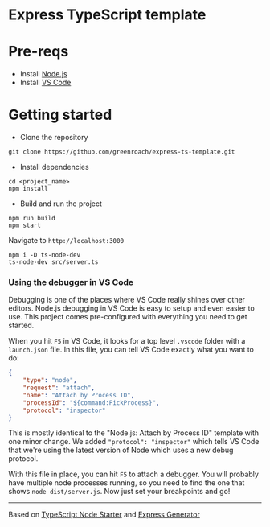 # Express TypeScript template

# Pre-reqs

-   Install [Node.js](https://nodejs.org/en/)
-   Install [VS Code](https://code.visualstudio.com/)

# Getting started

-   Clone the repository

```
git clone https://github.com/greenroach/express-ts-template.git
```

-   Install dependencies

```
cd <project_name>
npm install
```

-   Build and run the project

```
npm run build
npm start
```

Navigate to `http://localhost:3000`

```
npm i -D ts-node-dev
ts-node-dev src/server.ts
```

### Using the debugger in VS Code

Debugging is one of the places where VS Code really shines over other editors.
Node.js debugging in VS Code is easy to setup and even easier to use.
This project comes pre-configured with everything you need to get started.

When you hit `F5` in VS Code, it looks for a top level `.vscode` folder with a `launch.json` file.
In this file, you can tell VS Code exactly what you want to do:

```json
{
    "type": "node",
    "request": "attach",
    "name": "Attach by Process ID",
    "processId": "${command:PickProcess}",
    "protocol": "inspector"
}
```

This is mostly identical to the "Node.js: Attach by Process ID" template with one minor change.
We added `"protocol": "inspector"` which tells VS Code that we're using the latest version of Node which uses a new debug protocol.

With this file in place, you can hit `F5` to attach a debugger.
You will probably have multiple node processes running, so you need to find the one that shows `node dist/server.js`.
Now just set your breakpoints and go!

---

Based on [TypeScript Node Starter](https://github.com/Microsoft/TypeScript-Node-Starter) and [Express Generator](https://github.com/expressjs/generator)
